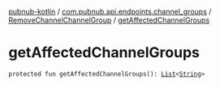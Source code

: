[pubnub-kotlin](../../index.md) / [com.pubnub.api.endpoints.channel_groups](../index.md) / [RemoveChannelChannelGroup](index.md) / [getAffectedChannelGroups](./get-affected-channel-groups.md)

# getAffectedChannelGroups

`protected fun getAffectedChannelGroups(): `[`List`](https://kotlinlang.org/api/latest/jvm/stdlib/kotlin.collections/-list/index.html)`<`[`String`](https://kotlinlang.org/api/latest/jvm/stdlib/kotlin/-string/index.html)`>`